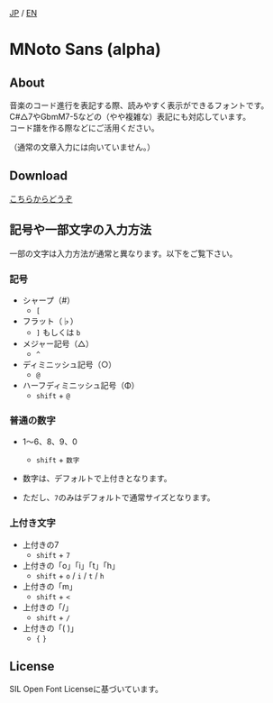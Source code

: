 [JP](README.md) / [EN](README-EN.md)

# MNoto Sans (alpha)

## About

音楽のコード進行を表記する際、読みやすく表示ができるフォントです。  
C#△7やGbmM7-5などの（やや複雑な）表記にも対応しています。  
コード譜を作る際などにご活用ください。

（通常の文章入力には向いていません。）

## Download

[こちらからどうぞ](font)

## 記号や一部文字の入力方法

一部の文字は入力方法が通常と異なります。以下をご覧下さい。

### 記号
* シャープ（#）
  - `[`
* フラット（♭）
  - `]` もしくは `b`
* メジャー記号（△）
  - `^`
* ディミニッシュ記号（○）
  - `@`
* ハーフディミニッシュ記号（Φ）
  - `shift` + `@`

### 普通の数字
* 1〜6、8、9、0
  - `shift` + `数字`

* 数字は、デフォルトで上付きとなります。
* ただし、`7`のみはデフォルトで通常サイズとなります。

### 上付き文字
* 上付きの7
  - `shift` + `7`
* 上付きの「o」「i」「t」「h」
  - `shift` + `o` / `i` / `t` / `h`
* 上付きの「m」
  - `shift` + `<`
* 上付きの「/」
  - `shift` + `/`
* 上付きの「( )」
  - `{` `}`

## License

SIL Open Font Licenseに基づいています。
